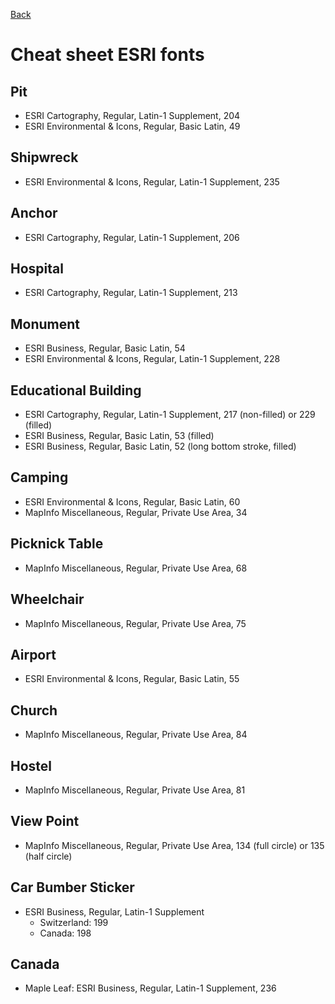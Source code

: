 [Back](README.md)

# Cheat sheet ESRI fonts
## Pit
- ESRI Cartography, Regular, Latin-1 Supplement, 204
- ESRI Environmental & Icons, Regular, Basic Latin, 49

## Shipwreck
- ESRI Environmental & Icons, Regular, Latin-1 Supplement, 235

## Anchor
- ESRI Cartography, Regular, Latin-1 Supplement, 206

## Hospital
- ESRI Cartography, Regular, Latin-1 Supplement, 213

## Monument
- ESRI Business, Regular, Basic Latin, 54
- ESRI Environmental & Icons, Regular, Latin-1 Supplement, 228

## Educational Building
- ESRI Cartography, Regular, Latin-1 Supplement, 217 (non-filled) or 229 (filled)
- ESRI Business, Regular, Basic Latin, 53 (filled)
- ESRI Business, Regular, Basic Latin, 52 (long bottom stroke, filled)

## Camping
- ESRI Environmental & Icons, Regular, Basic Latin, 60
- MapInfo Miscellaneous, Regular, Private Use Area, 34

## Picknick Table
- MapInfo Miscellaneous, Regular, Private Use Area, 68

## Wheelchair
- MapInfo Miscellaneous, Regular, Private Use Area, 75

## Airport
- ESRI Environmental & Icons, Regular, Basic Latin, 55

## Church
- MapInfo Miscellaneous, Regular, Private Use Area, 84

## Hostel
- MapInfo Miscellaneous, Regular, Private Use Area, 81

## View Point
- MapInfo Miscellaneous, Regular, Private Use Area, 134 (full circle) or 135 (half circle)

## Car Bumber Sticker
- ESRI Business, Regular, Latin-1 Supplement
  - Switzerland: 199
  - Canada: 198
  
## Canada
- Maple Leaf: ESRI Business, Regular, Latin-1 Supplement, 236
